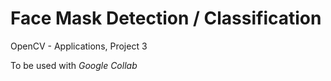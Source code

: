 # Face Mask Detection / Classification
OpenCV - Applications, Project 3

To be used with *Google Collab*
